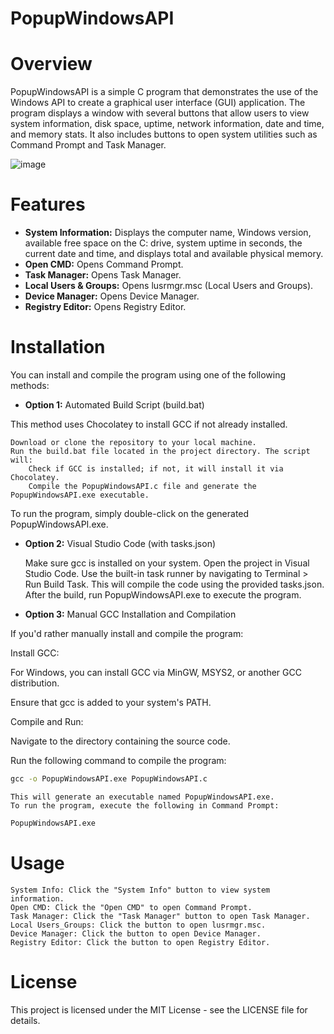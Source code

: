 # PopupWindowsAPI

# Overview

PopupWindowsAPI is a simple C program that demonstrates the use of the Windows API to create a graphical user interface (GUI) application. The program displays a window with several buttons that allow users to view system information, disk space, uptime, network information, date and time, and memory stats. It also includes buttons to open system utilities such as Command Prompt and Task Manager.

![image](https://github.com/user-attachments/assets/6e4dcbcf-8859-4b39-bfa1-34aaaf1bd378)

# Features

- **System Information:** Displays the computer name, Windows version, available free space on the C: drive, system uptime in seconds, the current date and time, and displays total and available physical memory.
- **Open CMD:** Opens Command Prompt.
- **Task Manager:** Opens Task Manager.
- **Local Users & Groups:** Opens lusrmgr.msc (Local Users and Groups).
- **Device Manager:** Opens Device Manager.
- **Registry Editor:** Opens Registry Editor.

# Installation

You can install and compile the program using one of the following methods:

- **Option 1:** Automated Build Script (build.bat)

This method uses Chocolatey to install GCC if not already installed.

    Download or clone the repository to your local machine.
    Run the build.bat file located in the project directory. The script will:
        Check if GCC is installed; if not, it will install it via Chocolatey.
        Compile the PopupWindowsAPI.c file and generate the PopupWindowsAPI.exe executable.

To run the program, simply double-click on the generated PopupWindowsAPI.exe.

- **Option 2:** Visual Studio Code (with tasks.json)

    Make sure gcc is installed on your system.
    Open the project in Visual Studio Code.
    Use the built-in task runner by navigating to Terminal > Run Build Task. This will compile the code using the provided tasks.json.
    After the build, run PopupWindowsAPI.exe to execute the program.

- **Option 3:** Manual GCC Installation and Compilation

If you'd rather manually install and compile the program:

Install GCC:

For Windows, you can install GCC via MinGW, MSYS2, or another GCC distribution.

Ensure that gcc is added to your system's PATH.

Compile and Run:

Navigate to the directory containing the source code.

Run the following command to compile the program:

```cmd
gcc -o PopupWindowsAPI.exe PopupWindowsAPI.c
```

    This will generate an executable named PopupWindowsAPI.exe.
    To run the program, execute the following in Command Prompt:

```cmd
PopupWindowsAPI.exe
```

# Usage

    System Info: Click the "System Info" button to view system information.
    Open CMD: Click the "Open CMD" to open Command Prompt.
    Task Manager: Click the "Task Manager" button to open Task Manager.
    Local Users_Groups: Click the button to open lusrmgr.msc.
    Device Manager: Click the button to open Device Manager.
    Registry Editor: Click the button to open Registry Editor.

# License

This project is licensed under the MIT License - see the LICENSE file for details.
